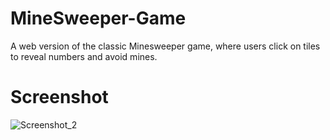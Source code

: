 # MineSweeper-Game
A web version of the classic Minesweeper game, where users click on tiles to reveal numbers and avoid mines.
# Screenshot
![Screenshot_2](https://github.com/Bxugur/MineSweeper-Game/assets/103511917/649f5dcb-4788-4f36-a614-98080145b3a4)
